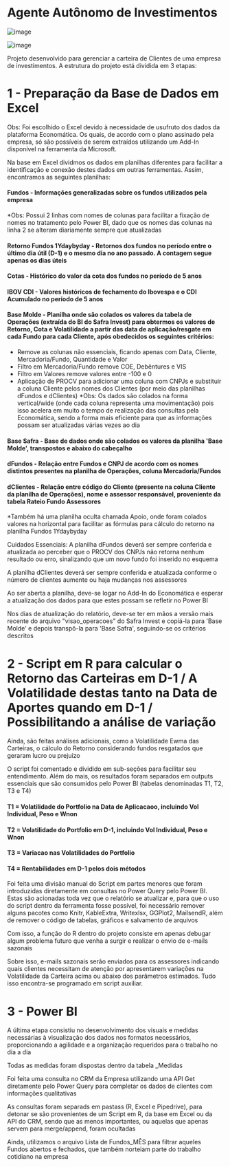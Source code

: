 # Agente Autônomo de Investimentos

![image](https://github.com/viniciusfjacinto/AAI_Investimentos/assets/87664450/898e5b8d-6496-4324-8831-d1ebed448819)

![image](https://github.com/viniciusfjacinto/AAI_Investimentos/assets/87664450/4af9310a-0be7-4b50-b51d-bd52a98b5cd8)


Projeto desenvolvido para gerenciar a carteira de Clientes de uma empresa de investimentos. A estrutura do projeto está dividida em 3 etapas:

# 1 - Preparação da Base de Dados em Excel

Obs: Foi escolhido o Excel devido à necessidade de usufruto dos dados da plataforma Economática. Os quais, de acordo com o plano assinado pela empresa, só são possíveis de serem extraídos utilizando um Add-In disponível na ferramenta da Microsoft.

Na base em Excel dividmos os dados em planilhas diferentes para facilitar a identificação e conexão destes dados em outras ferramentas. Assim, encontramos as seguintes planilhas:

#### Fundos - Informações generalizadas sobre os fundos utilizados pela empresa
  *Obs: Possui 2 linhas com nomes de colunas para facilitar a fixação de nomes no tratamento pelo Power BI, dado que os nomes das colunas na linha 2 se alteram diariamente sempre que atualizadas

#### Retorno Fundos 1Ydaybyday - Retornos dos fundos no período entre o último dia útil (D-1) e o mesmo dia no ano passado. A contagem segue apenas os dias úteis

#### Cotas - Histórico do valor da cota dos fundos no período de 5 anos

#### IBOV CDI - Valores históricos de fechamento do Ibovespa e o CDI Acumulado no período de 5 anos

#### Base Molde - Planilha onde são colados os valores da tabela de Operações (extraída do BI do Safra Invest) para obtermos os valores de Retorno,  Cota e Volatilidade a partir das data de aplicação/resgate em cada Fundo para cada Cliente, após obedecidos os seguintes critérios:
  - Remove as colunas não essenciais, ficando apenas com Data, Cliente, Mercadoria/Fundo, Quantidade e Valor
  - Filtro em Mercadoria/Fundo remove COE, Debêntures e VIS
  - Filtro em Valores remove valores entre -100 e 0
  - Aplicação de PROCV para adicionar uma coluna com CNPJs e substituir a coluna Cliente pelos nomes dos Clientes (por meio das planilhas dFundos e dClientes)
*Obs: Os dados são colados na forma vertical/wide (onde cada coluna representa uma movimentação) pois isso acelera em muito o tempo de realização das consultas pela Economática, sendo a forma mais eficiente para que as informações possam ser atualizadas várias vezes ao dia

#### Base Safra - Base de dados onde são colados os valores da planilha 'Base Molde', transpostos e abaixo do cabeçalho

#### dFundos - Relação entre Fundos e CNPJ de acordo com os nomes distintos presentes na planilha de Operações, coluna Mercadoria/Fundos

#### dClientes - Relação entre código do Cliente (presente na coluna Cliente da planilha de Operações), nome e assessor responsável, proveniente da tabela Rateio Fundo Assessores

*Também há uma planilha oculta chamada Apoio, onde foram colados valores na horizontal para facilitar as fórmulas para cálculo do retorno na planilha Fundos 1Ydaybyday

Cuidados Essenciais: A planilha dFundos deverá ser sempre conferida e atualizada ao perceber que o PROCV dos CNPJs não retorna nenhum resultado ou erro, sinalizando que um novo fundo foi inserido no esquema

A planilha dClientes deverá ser sempre conferida e atualizada conforme o número de clientes aumente ou haja mudanças nos assessores

Ao ser aberta a planilha, deve-se logar no Add-In do Economática e esperar a atualização dos dados para que estes possam se refletir no Power BI

Nos dias de atualização do relatório, deve-se ter em mãos a versão mais recente do arquivo "visao_operacoes" do Safra Invest e copiá-la para 'Base Molde' e depois transpô-la para 'Base Safra', seguindo-se os critérios descritos

# 2 - Script em R para calcular o Retorno das Carteiras em D-1 / A Volatilidade destas tanto na Data de Aportes quando em D-1 / Possibilitando a análise de variação

Ainda, são feitas análises adicionais, como a Volatilidade Ewma das Carteiras, o cálculo do Retorno considerando fundos resgatados que geraram lucro ou prejuízo

O script foi comentado e dividido em sub-seções para facilitar seu entendimento. Além do mais, os resultados foram separados em outputs essenciais que são consumidos pelo Power BI (tabelas denominadas T1, T2, T3 e T4)

#### T1 = Volatilidade do Portfolio na Data de Aplicacaoo, incluindo Vol Individual, Peso e Wnon

#### T2 = Volatilidade do Portfolio em D-1, incluindo Vol Individual, Peso e Wnon

#### T3 = Variacao nas Volatilidades do Portfolio 

#### T4 = Rentabilidades em D-1 pelos dois métodos

Foi feita uma divisão manual do Script em partes menores que foram introduzidas diretamente em consultas no Power Query pelo Power BI. Estas são acionadas toda vez que o relatório se atualizar e, para que o uso do script dentro da ferramenta fosse possível, foi necessário remover alguns pacotes como Knitr, KableExtra, Writexlsx, GGPlot2, MailsendR, além de remover o código de tabelas, gráficos e salvamento de arquivos

Com isso, a função do R dentro do projeto consiste em apenas debugar algum problema futuro que venha a surgir e realizar o envio de e-mails sazonais

Sobre isso, e-mails sazonais serão enviados para os assessores indicando quais clientes necessitam de atenção por apresentarem variações na Volatilidade da Carteira acima ou abaixo dos parâmetros estimados. Tudo isso encontra-se programado em script auxiliar.

# 3 - Power BI

A última etapa consistiu no desenvolvimento dos visuais e medidas necessárias à visualização dos dados nos formatos necessários, proporcionando a agilidade e a organização requeridos para o trabalho no dia a dia

Todas as medidas foram dispostas dentro da tabela _Medidas

Foi feita uma consulta no CRM da Empresa utilizando uma API Get diretamente pelo Power Query para completar os dados de clientes com informações qualitativas

As consultas foram separads em pastass (R, Excel e Pipedrive), para detonar se são provenientes de um Script em R, da base em Excel ou da API do CRM, sendo que as menos importantes, ou aquelas que apenas servem para merge/append, foram ocultadas

Ainda, utilizamos o arquivo Lista de Fundos_MÊS para filtrar aqueles Fundos abertos e fechados, que também norteiam parte do trabalho cotidiano na empresa

